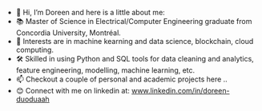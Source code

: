 - 👋 Hi, I’m Doreen and here is a little about me:
- 📚 Master of Science in Electrical/Computer Engineering graduate from Concordia University, Montréal.
- 💟 Interests are in machine kearning and data science, blockchain, cloud computing.
- 🛠 Skilled in using Python and SQL tools for data cleaning and analytics, feature engineering, modelling, machine learning, etc.
- 📫 Checkout a couple of personal and academic projects here ..
- 😊 Connect with me on linkedin at: www.linkedin.com/in/doreen-duoduaah

<!---
duoduaah/duoduaah is a ✨ special ✨ repository because its `README.md` (this file) appears on your GitHub profile.
You can click the Preview link to take a look at your changes.
--->
